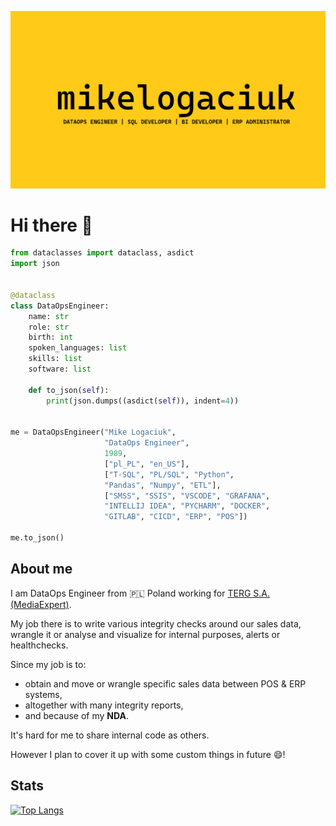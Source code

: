 <!--![mikelogaciuk](./img/homescreen.png)-->

<p align="center">
  <a href="https://github.com/mikelogaciuk">
    <img width="1000" src="https://github.com/mikelogaciuk/mikelogaciuk/raw/main/img/homescreen.png" alt="logo" />
  </a>
</p>

# Hi there 👋

```py
from dataclasses import dataclass, asdict
import json


@dataclass
class DataOpsEngineer:
    name: str
    role: str
    birth: int
    spoken_languages: list
    skills: list
    software: list

    def to_json(self):
        print(json.dumps((asdict(self)), indent=4))


me = DataOpsEngineer("Mike Logaciuk",
                     "DataOps Engineer",
                     1989,
                     ["pl_PL", "en_US"],
                     ["T-SQL", "PL/SQL", "Python",
                     "Pandas", "Numpy", "ETL"],
                     ["SMSS", "SSIS", "VSCODE", "GRAFANA",
                     "INTELLIJ IDEA", "PYCHARM", "DOCKER",
                     "GITLAB", "CICD", "ERP", "POS"])

me.to_json()
```

## About me

I am DataOps Engineer from :poland: Poland working for [TERG S.A. (MediaExpert)](https://mediaexpert.pl).

My job there is to write various integrity checks around our sales data, wrangle it or analyse and visualize for internal purposes, alerts or healthchecks.

Since my job is to:

- obtain and move or wrangle specific sales data between POS & ERP systems,
- altogether with many integrity reports,
- and because of my **NDA**.

It's hard for me to share internal code as others.

However I plan to cover it up with some custom things in future :smile:!

## Stats

[![Top Langs](https://github-readme-stats.vercel.app/api/top-langs/?username=mikelogaciuk&layout=compact)](https://github.com/anuraghazra/github-readme-stats)
